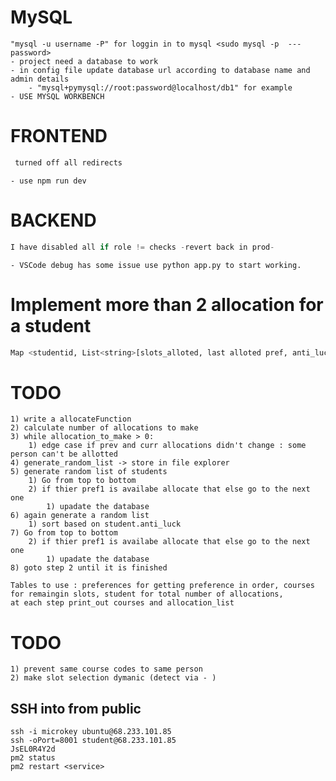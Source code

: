 # MySQL
	"mysql -u username -P" for loggin in to mysql <sudo mysql -p  --- password>
	- project need a database to work
	- in config file update database url according to database name and admin details
		- "mysql+pymysql://root:password@localhost/db1" for example
	- USE MYSQL WORKBENCH


# FRONTEND
```C
 turned off all redirects
```
	
	- use npm run dev

# BACKEND

```C
I have disabled all if role != checks -revert back in prod-
```

	- VSCode debug has some issue use python app.py to start working.
	
# Implement more than 2 allocation for a student

```python
Map <studentid, List<string>[slots_alloted, last alloted pref, anti_luck] student
```

	
# TODO
	1) write a allocateFunction
	2) calculate number of allocations to make
	3) while allocation_to_make > 0:
		1) edge case if prev and curr allocations didn't change : some person can't be allotted
	4) generate_random_list -> store in file explorer
	5) generate random list of students
		1) Go from top to bottom
		2) if thier pref1 is availabe allocate that else go to the next one
			1) upadate the database
	6) again generate a random list
		1) sort based on student.anti_luck
	7) Go from top to bottom
		2) if thier pref1 is availabe allocate that else go to the next one
			1) upadate the database
	8) goto step 2 until it is finished

	Tables to use : preferences for getting preference in order, courses for remaingin slots, student for total number of allocations,
	at each step print_out courses and allocation_list

# TODO
	1) prevent same course codes to same person
	2) make slot selection dymanic (detect via - )




## SSH into from public
	ssh -i microkey ubuntu@68.233.101.85
	ssh -oPort=8001 student@68.233.101.85
	JsEL0R4Y2d
	pm2 status
	pm2 restart <service>

